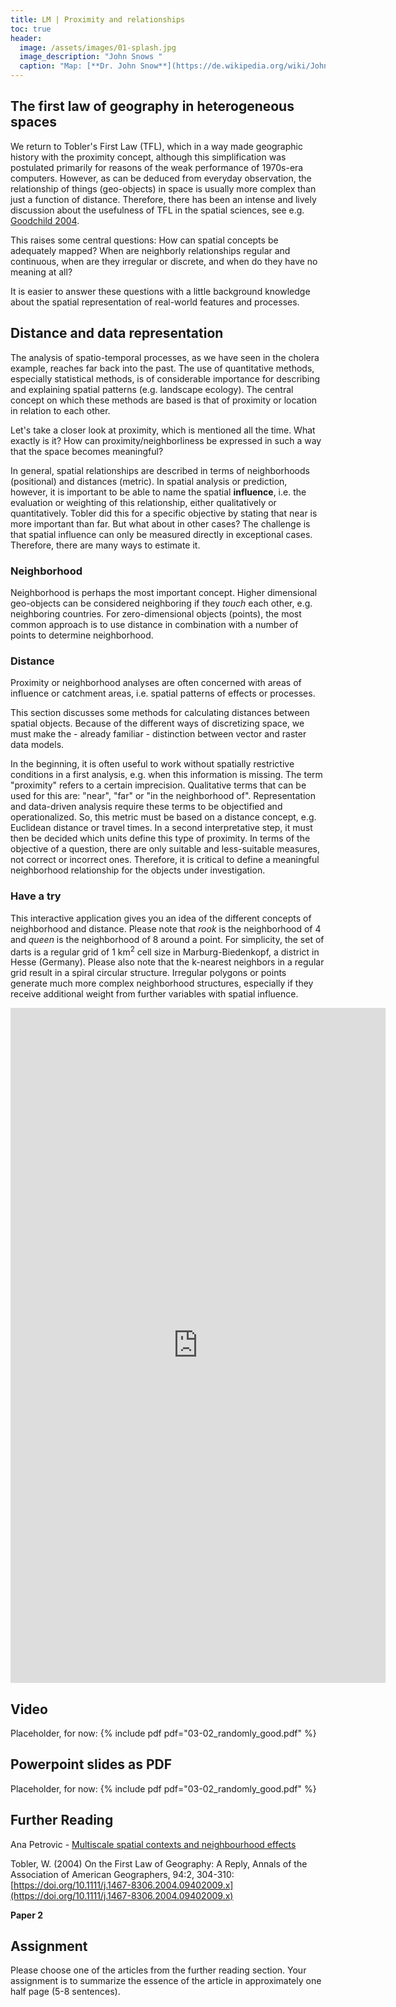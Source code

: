 ```yaml
--- 
title: LM | Proximity and relationships 
toc: true
header:
  image: /assets/images/01-splash.jpg
  image_description: "John Snows "
  caption: "Map: [**Dr. John Snow**](https://de.wikipedia.org/wiki/John_Snow_(Mediziner)) [Wellcome Library via wikimedia](https://w.wiki/QtV)"
---
```


## The first law of geography in heterogeneous spaces
We return to Tobler's First Law (TFL), which in a way made geographic history with the proximity concept, although this simplification was postulated primarily for reasons of the weak performance of 1970s-era computers. However, as can be deduced from everyday observation, the relationship of things (geo-objects) in space is usually more complex than just a function of distance. Therefore, there has been an intense and lively discussion about the usefulness of TFL in the spatial sciences, see e.g. [Goodchild 2004](https://onlinelibrary.wiley.com/doi/abs/10.1111/j.1467-8306.2004.09402008.x).

This raises some central questions: How can spatial concepts be adequately mapped? When are neighborly relationships regular and continuous, when are they irregular or discrete, and when do they have no meaning at all?

It is easier to answer these questions with a little background knowledge about the spatial representation of real-world features and processes.


## Distance and data representation
The analysis of spatio-temporal processes, as we have seen in the cholera example, reaches far back into the past. The use of quantitative methods, especially statistical methods, is of considerable importance for describing and explaining spatial patterns (e.g. landscape ecology). The central concept on which these methods are based is that of proximity or location in relation to each other.

Let's take a closer look at proximity, which is mentioned all the time. What exactly is it? How can proximity/neighborliness be expressed in such a way that the space becomes meaningful?

In general, spatial relationships are described in terms of neighborhoods (positional) and distances (metric). In spatial analysis or prediction, however, it is important to be able to name the spatial **influence**, i.e. the evaluation or weighting of this relationship, either qualitatively or quantitatively. Tobler did this for a specific objective by stating that near is more important than far.
But what about in other cases? The challenge is that spatial influence can only be measured directly in exceptional cases. Therefore, there are many ways to estimate it. 

### Neighborhood
Neighborhood is perhaps the most important concept. Higher dimensional geo-objects can be considered neighboring if they *touch* each other, e.g. neighboring countries. For zero-dimensional objects (points), the most common approach is to use distance in combination with a number of points to determine neighborhood.


### Distance
Proximity or neighborhood analyses are often concerned with areas of influence or catchment areas, i.e. spatial patterns of effects or processes.

This section discusses some methods for calculating distances between spatial objects. Because of the different ways of discretizing space, we must make the - already familiar - distinction between vector and raster data models.

In the beginning, it is often useful to work without spatially restrictive conditions in a first analysis, e.g. when this information is missing. The term "proximity" refers to a certain imprecision. Qualitative terms that can be used for this are: "near", "far" or "in the neighborhood of". Representation and data-driven analysis require these terms to be objectified and operationalized. So, this metric must be based on a distance concept, e.g. Euclidean distance or travel times. In a second interpretative step, it must then be decided which units define this type of proximity. In terms of the objective of a question, there are only suitable and less-suitable measures, not correct or incorrect ones. Therefore, it is critical to define a meaningful neighborhood relationship for the objects under investigation.

### Have a try
This interactive application gives you an idea of the different concepts of neighborhood and distance. 
Please note that *rook* is the neighborhood of 4 and *queen* is the neighborhood of 8 around a point. For simplicity, the set of darts is a regular grid of 1 km<sup>2</sup> cell size in Marburg-Biedenkopf, a district in Hesse (Germany). 
Please also note that the k-nearest neighbors in a regular grid result in a spiral circular structure.
Irregular polygons or points generate much more complex neighborhood structures, especially if they receive additional weight from further variables with spatial influence.


<iframe width="600" height="1080" src="https://gisma.shinyapps.io/proximity/" frameborder="0"> </iframe>

## Video 
Placeholder, for now:
{% include pdf pdf="03-02_randomly_good.pdf" %}

## Powerpoint slides as PDF 
Placeholder, for now:
{% include pdf pdf="03-02_randomly_good.pdf" %}


## Further Reading
Ana Petrovic - [Multiscale spatial contexts and neighbourhood effects](https://journals.open.tudelft.nl/abe/article/view/5194/4710)

Tobler, W. (2004) On the First Law of Geography: A Reply, Annals of the Association of American Geographers, 94:2, 304-310: [https://doi.org/10.1111/j.1467-8306.2004.09402009.x](https://doi.org/10.1111/j.1467-8306.2004.09402009.x)

**Paper 2**

## Assignment
Please choose one of the articles from the further reading section. Your assignment is to summarize the essence of the article in approximately one half page (5-8 sentences).